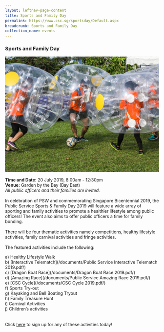 ```yaml
---
layout: leftnav-page-content
title: Sports and Family Day
permalink: https://www.csc.sg/sportsday/Default.aspx
breadcrumb: Sports and Family Day
collection_name: events
---
```


### Sports and Family Day

![Sports and Family Day](/images/7.jpg)

**Time and Date:** 20 July 2019, 8:00am - 12:30pm
<br>**Venue:** Garden by the Bay (Bay East)
<br> *All public officers and their families are invited.* 
<br>
<br>
In celebration of PSW and commemorating Singapore Bicentennial 2019, the Public Service Sports & Family Day 2019 will feature a wide array of sporting and family activities to promote a healthier lifestyle among public officers! The event also aims to offer public officers a time for family bonding. 
<br>
<br>
There will be four thematic activities namely competitions, healthy lifestyle activities, family carnival activities and fringe activities.
<br>
<br>
The featured activities include the following:
<br>

<!-- [Healthy Lifestyle Walk](/documents/) -->
a) Healthy Lifestyle Walk <br>
b) [Interactive Telematch](/documents/Public Service Interactive Telematch 2019.pdf/) <br>
c) [Dragon Boat Race](/documents/Dragon Boat Race 2019.pdf/) <br>
d) [Amazing Race](/documents/Public Service Amazing Race 2019.pdf/) <br>
e) [CSC Cycle](/documents/CSC Cycle 2019.pdf/) <br>
f) Sports Try-out <br> 
g) Kayaking and Bell Boating Tryout <br>
h) Family Treasure Hunt <br>
i) Carnival Activities <br>
j) Children’s activities <br>
<br>
<br>
Click <a href="https://pssfd2019.eventbrite.com">here</a> to sign up for any of these activities today!
<br>
<!-- <a href="#"><img src="/images/sign-up-btn.png" style="width:280px" /> </a> -->
